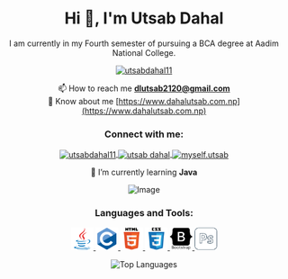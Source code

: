 <div align="center">

# Hi 👋, I'm Utsab Dahal

I am currently in my  Fourth semester of pursuing a BCA degree at Aadim National College.

<p align="center">
  <a href="https://twitter.com/utsabdahal11" target="_blank">
    <img src="https://img.shields.io/twitter/follow/utsabdahal11?logo=twitter&style=for-the-badge" alt="utsabdahal11" />
  </a>
</p>

📫 How to reach me **dlutsab2120@gmail.com**  
📄 Know about me [https://www.dahalutsab.com.np](https://www.dahalutsab.com.np)

### Connect with me:

<p align="center">
  <a href="https://twitter.com/utsabdahal11" target="_blank">
    <img align="center" src="https://raw.githubusercontent.com/rahuldkjain/github-profile-readme-generator/master/src/images/icons/Social/twitter.svg" alt="utsabdahal11" height="30" width="40" />
  </a>
  <a href="https://linkedin.com/in/utsab dahal" target="_blank">
    <img align="center" src="https://raw.githubusercontent.com/rahuldkjain/github-profile-readme-generator/master/src/images/icons/Social/linked-in-alt.svg" alt="utsab dahal" height="30" width="40" />
  </a>
  <a href="https://instagram.com/myself.utsab" target="_blank">
    <img align="center" src="https://raw.githubusercontent.com/rahuldkjain/github-profile-readme-generator/master/src/images/icons/Social/instagram.svg" alt="myself.utsab" height="30" width="40" />
  </a>
</p>

🌱 I’m currently learning **Java**

<div align="center">
  <img src="https://media1.giphy.com/media/KzJkzjggfGN5Py6nkT/giphy.gif?cid=ecf05e47nfu7ymzz7qewvmkj26apnb8ycdlqnv06xfwiyojh&ep=v1_stickers_search&rid=giphy.gif&ct=s" alt="Image" />
</div>

<div align="center">
  <h3>Languages and Tools:</h3>
  <p> 
    <a href="https://www.java.com" target="_blank" rel="noreferrer"> 
      <img src="https://raw.githubusercontent.com/devicons/devicon/master/icons/java/java-original.svg" alt="java" width="40" height="40"/>
    </a>
    <a href="https://www.cprogramming.com/" target="_blank" rel="noreferrer"> 
      <img src="https://raw.githubusercontent.com/devicons/devicon/master/icons/c/c-original.svg" alt="c" width="40" height="40"/>
    </a>
    <a href="https://www.w3schools.com/html/" target="_blank" rel="noreferrer"> 
      <img src="https://raw.githubusercontent.com/devicons/devicon/master/icons/html5/html5-original-wordmark.svg" alt="html5" width="40" height="40"/>
    </a>
    <a href="https://www.w3schools.com/css/" target="_blank" rel="noreferrer"> 
      <img src="https://raw.githubusercontent.com/devicons/devicon/master/icons/css3/css3-original-wordmark.svg" alt="css3" width="40" height="40"/>
    </a>
    <a href="https://getbootstrap.com" target="_blank" rel="noreferrer"> 
      <img src="https://raw.githubusercontent.com/devicons/devicon/master/icons/bootstrap/bootstrap-plain-wordmark.svg" alt="bootstrap" width="40" height="40"/>
    </a>
    <a href="https://www.adobe.com/products/photoshop.html" target="_blank" rel="noreferrer"> 
      <img src="https://raw.githubusercontent.com/devicons/devicon/master/icons/photoshop/photoshop-line.svg" alt="photoshop" width="40" height="40"/>
    </a>
  </p>
</div>

![Top Languages](https://github-readme-stats.vercel.app/api/top-langs?username=dahalutsab&show_icons=true&locale=en&layout=compact)

</div>

